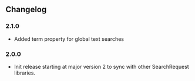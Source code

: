 ## Changelog

### 2.1.0
- Added term property for global text searches

### 2.0.0
- Init release starting at major version 2 to sync with other SearchRequest libraries.